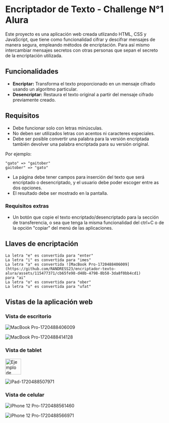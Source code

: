 # Encriptador de Texto - Challenge N°1 Alura

Este proyecto es una aplicación web creada utlizando HTML, CSS y JavaScript, que tiene como funcionalidad cifrar y descifrar mensajes de manera segura, empleando métodos de encriptación. Para así mismo intercambiar mensajes secretos con otras personas que sepan el secreto de la encriptación utilizada.

## Funcionalidades

- **Encriptar:** Transforma el texto proporcionado en un mensaje cifrado usando un algoritmo particular.
- **Desencriptar:** Restaura el texto original a partir del mensaje cifrado previamente creado.

## Requisitos

- Debe funcionar solo con letras minúsculas.
- No deben ser utilizados letras con acentos ni caracteres especiales.
- Debe ser posible convertir una palabra para la versión encriptada también devolver una palabra encriptada para su versión original.

Por ejemplo:

```
"gato" => "gaitober"
gaitober" => "gato"
```

- La página debe tener campos para inserción del texto que será encriptado o desencriptado, y el usuario debe poder escoger entre as dos opciones.
- El resultado debe ser mostrado en la pantalla.

### Requisitos extras

- Un botón que copie el texto encriptado/desencriptado para la sección de transferencia, o sea que tenga la misma funcionalidad del ctrl+C o de la opción "copiar" del menú de las aplicaciones.

## Llaves de encriptación

```
La letra "e" es convertida para "enter"
La letra "i" es convertida para "imes"
La letra "a" es convertida ![MacBook Pro-1720488406009](https://github.com/RANDRESS23/encriptador-texto-alura/assets/115477371/cb65fe98-d48b-4798-8b58-3da8f0bb4cd1)
para "ai"
La letra "o" es convertida para "ober"
La letra "u" es convertida para "ufat"
```

## Vistas de la aplicación web

### Vista de escritorio

![MacBook Pro-1720488406009](https://github.com/RANDRESS23/encriptador-texto-alura/assets/115477371/b6e4ba97-4ac7-428d-86a9-ad50cd84c035)

![MacBook Pro-1720488414128](https://github.com/RANDRESS23/encriptador-texto-alura/assets/115477371/587f066d-c1fe-4739-a880-b07180ca5920)

### Vista de tablet

<img src="https://github.com/RANDRESS23/encriptador-texto-alura/assets/115477371/36fcc053-5127-4162-8b08-8684c13cdbf7" alt="Ejemplo de imagen" width="50">

![iPad-1720488507971](https://github.com/RANDRESS23/encriptador-texto-alura/assets/115477371/da1a661c-0e18-45a4-8e0a-c398e74c6abd)

### Vista de celular

![iPhone 12 Pro-1720488561460](https://github.com/RANDRESS23/encriptador-texto-alura/assets/115477371/47204ef0-0f0f-4399-9e82-55cc327f2894)

![iPhone 12 Pro-1720488566971](https://github.com/RANDRESS23/encriptador-texto-alura/assets/115477371/6e8c2512-62f8-4d5d-9f78-9f42da8b5d73)
